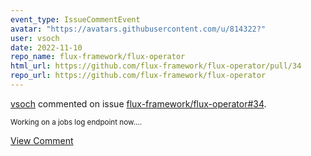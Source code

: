 ```yaml
---
event_type: IssueCommentEvent
avatar: "https://avatars.githubusercontent.com/u/814322?"
user: vsoch
date: 2022-11-10
repo_name: flux-framework/flux-operator
html_url: https://github.com/flux-framework/flux-operator/pull/34
repo_url: https://github.com/flux-framework/flux-operator
---
```


<a href='https://github.com/vsoch' target='_blank'>vsoch</a> commented on issue <a href='https://github.com/flux-framework/flux-operator/pull/34' target='_blank'>flux-framework/flux-operator#34</a>.

<small>Working on a jobs log endpoint now....</small>

<a href='https://github.com/flux-framework/flux-operator/pull/34' target='_blank'>View Comment</a>